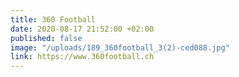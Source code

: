 ```yaml
---
title: 360 Football
date: 2020-08-17 21:52:00 +02:00
published: false
image: "/uploads/189_360football_3(2)-ced088.jpg"
link: https://www.360football.ch
---
```



